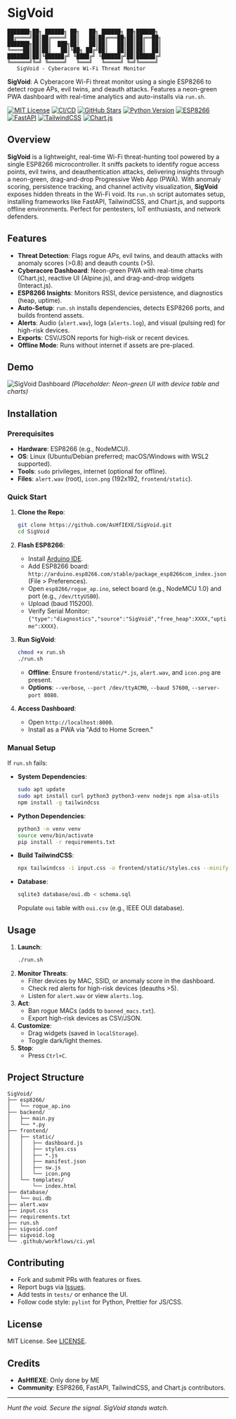 # SigVoid

```
███████╗██╗ ██████╗ ██╗   ██╗ ██████╗ ██╗██████╗ 
██╔════╝██║██╔════╝ ██║   ██║██╔═══██╗██║██╔══██╗
███████╗██║██║  ███╗██║   ██║██║   ██║██║██║  ██║
╚════██║██║██║   ██║╚██╗ ██╔╝██║   ██║██║██║  ██║
███████║██║╚██████╔╝ ╚████╔╝ ╚██████╔╝██║██████╔╝
╚══════╝╚═╝ ╚═════╝   ╚═══╝   ╚═════╝ ╚═╝╚═════╝
   SigVoid - Cyberacore Wi-Fi Threat Monitor
```

**SigVoid**: A Cyberacore Wi-Fi threat monitor using a single ESP8266 to detect rogue APs, evil twins, and deauth attacks. Features a neon-green PWA dashboard with real-time analytics and auto-installs via `run.sh`.

[![MIT License](https://img.shields.io/badge/License-MIT-green.svg)](https://opensource.org/licenses/MIT)
[![CI/CD](https://github.com/AsHfIEXE/SigVoid/workflows/SigVoid%20CI/badge.svg)](https://github.com/AsHfIEXE/SigVoid/actions)
[![GitHub Stars](https://img.shields.io/github/stars/AsHfIEXE/SigVoid?style=social)](https://github.com/AsHfIEXE/SigVoid/stargazers)
[![Python Version](https://img.shields.io/badge/Python-3.10-blue.svg)](https://www.python.org/downloads/release/python-3100/)
[![ESP8266](https://img.shields.io/badge/ESP8266-NodeMCU-orange.svg)](https://github.com/esp8266/Arduino)
[![FastAPI](https://img.shields.io/badge/FastAPI-0.115.0-teal.svg)](https://fastapi.tiangolo.com/)
[![TailwindCSS](https://img.shields.io/badge/TailwindCSS-3.4.2-blue.svg)](https://tailwindcss.com/)
[![Chart.js](https://img.shields.io/badge/Chart.js-4.4.0-blue.svg)](https://www.chartjs.org/)

## Overview

**SigVoid** is a lightweight, real-time Wi-Fi threat-hunting tool powered by a single ESP8266 microcontroller. It sniffs packets to identify rogue access points, evil twins, and deauthentication attacks, delivering insights through a neon-green, drag-and-drop Progressive Web App (PWA). With anomaly scoring, persistence tracking, and channel activity visualization, **SigVoid** exposes hidden threats in the Wi-Fi void. Its `run.sh` script automates setup, installing frameworks like FastAPI, TailwindCSS, and Chart.js, and supports offline environments. Perfect for pentesters, IoT enthusiasts, and network defenders.

## Features
- **Threat Detection**: Flags rogue APs, evil twins, and deauth attacks with anomaly scores (>0.8) and deauth counts (>5).
- **Cyberacore Dashboard**: Neon-green PWA with real-time charts (Chart.js), reactive UI (Alpine.js), and drag-and-drop widgets (Interact.js).
- **ESP8266 Insights**: Monitors RSSI, device persistence, and diagnostics (heap, uptime).
- **Auto-Setup**: `run.sh` installs dependencies, detects ESP8266 ports, and builds frontend assets.
- **Alerts**: Audio (`alert.wav`), logs (`alerts.log`), and visual (pulsing red) for high-risk devices.
- **Exports**: CSV/JSON reports for high-risk or recent devices.
- **Offline Mode**: Runs without internet if assets are pre-placed.

## Demo
![SigVoid Dashboard](https://placehold.co/800x400?text=SigVoid+Dashboard&font=Roboto) *(Placeholder: Neon-green UI with device table and charts)*

## Installation

### Prerequisites
- **Hardware**: ESP8266 (e.g., NodeMCU).
- **OS**: Linux (Ubuntu/Debian preferred; macOS/Windows with WSL2 supported).
- **Tools**: `sudo` privileges, internet (optional for offline).
- **Files**: `alert.wav` (root), `icon.png` (192x192, `frontend/static`).

### Quick Start
1. **Clone the Repo**:
   ```bash
   git clone https://github.com/AsHfIEXE/SigVoid.git
   cd SigVoid
   ```

2. **Flash ESP8266**:
   - Install [Arduino IDE](https://www.arduino.cc/en/software).
   - Add ESP8266 board: `http://arduino.esp8266.com/stable/package_esp8266com_index.json` (File > Preferences).
   - Open `esp8266/rogue_ap.ino`, select board (e.g., NodeMCU 1.0) and port (e.g., `/dev/ttyUSB0`).
   - Upload (baud 115200).
   - Verify Serial Monitor: `{"type":"diagnostics","source":"SigVoid","free_heap":XXXX,"uptime":XXXX}`.

3. **Run SigVoid**:
   ```bash
   chmod +x run.sh
   ./run.sh
   ```
   - **Offline**: Ensure `frontend/static/*.js`, `alert.wav`, and `icon.png` are present.
   - **Options**: `--verbose`, `--port /dev/ttyACM0`, `--baud 57600`, `--server-port 8080`.

4. **Access Dashboard**:
   - Open `http://localhost:8000`.
   - Install as a PWA via "Add to Home Screen."

### Manual Setup
If `run.sh` fails:
- **System Dependencies**:
  ```bash
  sudo apt update
  sudo apt install curl python3 python3-venv nodejs npm alsa-utils
  npm install -g tailwindcss
  ```
- **Python Dependencies**:
  ```bash
  python3 -m venv venv
  source venv/bin/activate
  pip install -r requirements.txt
  ```
- **Build TailwindCSS**:
  ```bash
  npx tailwindcss -i input.css -o frontend/static/styles.css --minify
  ```
- **Database**:
  ```bash
  sqlite3 database/oui.db < schema.sql
  ```
  Populate `oui` table with `oui.csv` (e.g., IEEE OUI database).

## Usage
1. **Launch**:
   ```bash
   ./run.sh
   ```
2. **Monitor Threats**:
   - Filter devices by MAC, SSID, or anomaly score in the dashboard.
   - Check red alerts for high-risk devices (deauths >5).
   - Listen for `alert.wav` or view `alerts.log`.
3. **Act**:
   - Ban rogue MACs (adds to `banned_macs.txt`).
   - Export high-risk devices as CSV/JSON.
4. **Customize**:
   - Drag widgets (saved in `localStorage`).
   - Toggle dark/light themes.
5. **Stop**:
   - Press `Ctrl+C`.

## Project Structure
```
SigVoid/
├── esp8266/
│   └── rogue_ap.ino
├── backend/
│   ├── main.py
│   └── *.py
├── frontend/
│   ├── static/
│   │   ├── dashboard.js
│   │   ├── styles.css
│   │   ├── *.js
│   │   ├── manifest.json
│   │   ├── sw.js
│   │   └── icon.png
│   └── templates/
│       └── index.html
├── database/
│   └── oui.db
├── alert.wav
├── input.css
├── requirements.txt
├── run.sh
├── sigvoid.conf
├── sigvoid.log
└── .github/workflows/ci.yml
```

## Contributing
- Fork and submit PRs with features or fixes.
- Report bugs via [Issues](https://github.com/AsHfIEXE/SigVoid/issues).
- Add tests in `tests/` or enhance the UI.
- Follow code style: `pylint` for Python, Prettier for JS/CSS.

## License
MIT License. See [LICENSE](LICENSE).

## Credits
- **AsHfIEXE**: Only done by ME
- **Community**: ESP8266, FastAPI, TailwindCSS, and Chart.js contributors.

---
*Hunt the void. Secure the signal. SigVoid stands watch.*
